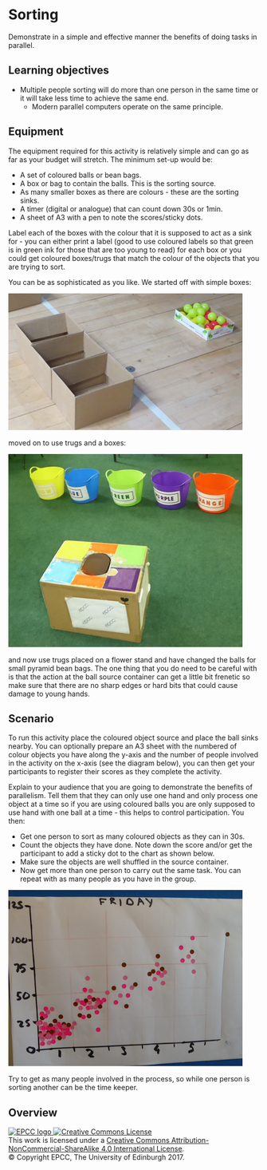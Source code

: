 # Sorting

Demonstrate in a simple and effective manner the benefits of doing
tasks in parallel.

## Learning objectives

* Multiple people sorting will do more than one person in the same
  time or it will take less time to achieve the same end.
   * Modern parallel computers operate on the same principle.


## Equipment

The equipment required for this activity is relatively simple
and can go as far as your budget will stretch. The minimum
set-up would be:

* A set of coloured balls or bean bags.
* A box or bag to contain the balls. This is the sorting source.
* As many smaller boxes as there are colours - these are the sorting sinks.
* A timer (digital or analogue) that can count down 30s or 1min.
* A sheet of A3 with a pen to note the scores/sticky dots.

Label each of the boxes with the colour that it is supposed to act as a sink for -
you can either print a label (good to use coloured labels so that green is in green
ink for those that are too young to read) for each box or you could get coloured 
boxes/trugs that match the colour of the objects that you are trying to sort.

You can be as sophisticated as you like. We started off with simple boxes:

![Simple boxes](imgs/setup1.png)

moved on to use trugs and a boxes:

![Box and trugs](imgs/setup2.png)

and now use trugs placed on a flower stand and have changed the
balls for small pyramid bean bags. The one thing that you do need
to be careful with is that the action at the ball source container
can get a little bit frenetic so make sure that there are no sharp
edges or hard bits that could cause damage to young hands.

## Scenario

To run this activity place the coloured object source and place the
ball sinks nearby. You can optionally prepare an A3 sheet with the
numbered of colour objects you have along the y-axis and the number
of people involved in the activity on the x-axis (see the diagram
below), you can then get your participants to register their scores
as they complete the activity.

Explain to your audience that you are going to demonstrate the
benefits of parallelism. Tell them that they can only use one hand
and only process one object at a time so if you are using coloured
balls you are only supposed to use hand with one ball at a time - 
this helps to control participation. You then:

* Get one person to sort as many coloured objects as they can in 30s. 
* Count the objects they have done. Note down the score and/or get the participant
  to add a sticky dot to the chart as shown below.
* Make sure the objects are well shuffled in the source container.
* Now get more than one person to carry out the same task. You can repeat with as 
  many people as you have in the group.

![Keeping track of the coloured objects sorted in 30s.](imgs/scores.png)

Try to get as many people involved in the process, so while one person is sorting
another can be the time keeper.

## Overview

<!-- Licensing and copyright stuff below -->
<a href="http://www.epcc.ed.ac.uk">
<img alt="EPCC logo" src="https://www.epcc.ed.ac.uk/sites/all/themes/epcc/images/epcc-logo.png" height="31"/>
</a>
<a rel="license" href="http://creativecommons.org/licenses/by-nc-sa/4.0/">
<img alt="Creative Commons License" style="border-width:0"
     src="https://i.creativecommons.org/l/by-nc-sa/4.0/88x31.png" />
</a><br />
This work is licensed under a <a rel="license" href="http://creativecommons.org/licenses/by-nc-sa/4.0/">
Creative Commons Attribution-NonCommercial-ShareAlike 4.0 International License</a>.<br/>
&copy; Copyright EPCC, The University of Edinburgh 2017.
